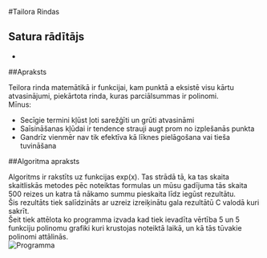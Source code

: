 #Tailora Rindas

Satura rādītājs  
-
-


##Apraksts

Teilora rinda matemātikā ir funkcijai, kam punktā a eksistē visu kārtu atvasinājumi, piekārtota rinda, kuras parciālsummas ir polinomi.  
Mīnus:  
- Secīgie termini kļūst ļoti sarežģīti un grūti atvasināmi
- Saīsināšanas kļūdai ir tendence strauji augt prom no izplešanās punkta
- Gandrīz vienmēr nav tik efektīva kā līknes pielāgošana vai tieša tuvināšana

##Algoritma apraksts

Algoritms ir rakstīts uz funkcijas exp(x). Tas strādā tā, ka tas skaita skaitliskās metodes pēc noteiktas formulas un mūsu gadījuma tās skaita 500 reizes un katra tā nākamo summu pieskaita līdz iegūst rezultātu.  
Šis rezultāts tiek salīdzināts ar uzreiz izreiķinātu gala rezultātū C valodā kuri sakrīt.  
Šeit tiek attēlota ko programma izvada kad tiek ievadīta vērtība 5 un 5 funkciju polinomu grafiki kuri krustojas noteiktā laikā, un kā tās tūvakie polinomi attālinās.  
![Programma]()
